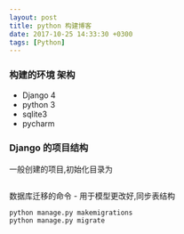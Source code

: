 ```yaml
---
layout: post
title: python 构建博客
date: 2017-10-25 14:33:30 +0300 
tags: [Python] 
---
```


### 构建的环境 架构

* Django 4
* python 3
* sqlite3
* pycharm


### Django 的项目结构

一般创建的项目,初始化目录为

```

```


数据库迁移的命令 - 用于模型更改好,同步表结构

```
python manage.py makemigrations
python manage.py migrate
```




